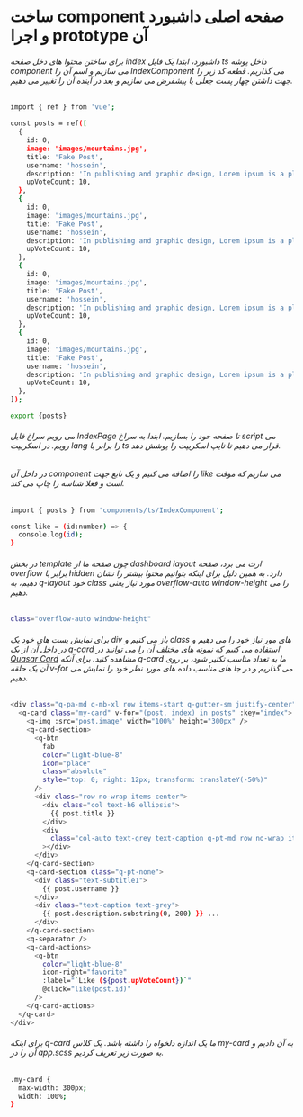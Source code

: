 # ساخت component صفحه اصلی داشبورد و اجرا prototype آن

###### برای ساختن محتوا های دخل صفحه index داشبورد، ابتدا یک فایل  ts داخل پوشه component می سازیم و اسم آن را IndexComponent می گذاریم. قطعه کد زیر را جهت داشتن چهار  پست جعلی یا پیشفرض می سازیم و بعد در آینده آن را تغییر می دهیم.


```bash
import { ref } from 'vue';

const posts = ref([
  {
    id: 0,
    image: 'images/mountains.jpg',
    title: 'Fake Post',
    username: 'hossein',
    description: 'In publishing and graphic design, Lorem ipsum is a placeholder text commonly used to demonstrate the visual form of a document or a typeface without relying on meaningful content. Lorem ipsum may be used as a placeholder before final copy is available',
    upVoteCount: 10,
  },
  {
    id: 0,
    image: 'images/mountains.jpg',
    title: 'Fake Post',
    username: 'hossein',
    description: 'In publishing and graphic design, Lorem ipsum is a placeholder text commonly used to demonstrate the visual form of a document or a typeface without relying on meaningful content. Lorem ipsum may be used as a placeholder before final copy is available',
    upVoteCount: 10,
  },
  {
    id: 0,
    image: 'images/mountains.jpg',
    title: 'Fake Post',
    username: 'hossein',
    description: 'In publishing and graphic design, Lorem ipsum is a placeholder text commonly used to demonstrate the visual form of a document or a typeface without relying on meaningful content. Lorem ipsum may be used as a placeholder before final copy is available',
    upVoteCount: 10,
  },
  {
    id: 0,
    image: 'images/mountains.jpg',
    title: 'Fake Post',
    username: 'hossein',
    description: 'In publishing and graphic design, Lorem ipsum is a placeholder text commonly used to demonstrate the visual form of a document or a typeface without relying on meaningful content. Lorem ipsum may be used as a placeholder before final copy is available',
    upVoteCount: 10,
  },
]);

export {posts}
```
###### می رویم سراغ فایل  IndexPage تا صفحه خود را بسازیم. ابتدا به سراغ script می رویم. در اسکریپت  lang را برابر با ts قرار می دهیم تا تایپ اسکریپت را پوشش دهد.

###### در داخل آن component را اضافه می کنیم و یک تابع جهت like می سازیم که موقت است و فعلا شناسه را چاپ می کند.

```bash
import { posts } from 'components/ts/IndexComponent';

const like = (id:number) => {
  console.log(id);
}
```

###### در بخش template چون صفحه ما از dashboard layout ارث می برد، صفحه overflow برابر با hidden دارد. به همین دلیل برای اینکه بتوانیم محتوا بیشتر را نشان دهیم، به q-layout خود class مورد نیاز یعنی overflow-auto window-height را می دهیم.

```bash
class="overflow-auto window-height"
```
###### برای نمایش پست های خود یک div باز می کنیم و class های مور نیاز خود را می دهیم و در داخل آن  از یک q-card استفاده می کنیم که نمونه های مختلف آن را می توانید در <a href="https://quasar.dev/vue-components/card/">Quasar Card</a> مشاهده کنید. برای آنکه q-card ما به تعداد مناسب تکثیر شود، بر روی آن یک حلقه v-for می گذاریم و در جا های مناسب داده های مورد نظر خود را نمایش می دهیم.

```bash
<div class="q-pa-md q-mb-xl row items-start q-gutter-sm justify-center">
  <q-card class="my-card" v-for="(post, index) in posts" :key="index">
    <q-img :src="post.image" width="100%" height="300px" />
    <q-card-section>
      <q-btn
        fab
        color="light-blue-8"
        icon="place"
        class="absolute"
        style="top: 0; right: 12px; transform: translateY(-50%)"
      />
      <div class="row no-wrap items-center">
        <div class="col text-h6 ellipsis">
          {{ post.title }}
        </div>
        <div
          class="col-auto text-grey text-caption q-pt-md row no-wrap items-center"
        ></div>
      </div>
    </q-card-section>
    <q-card-section class="q-pt-none">
      <div class="text-subtitle1">
        {{ post.username }}
      </div>
      <div class="text-caption text-grey">
        {{ post.description.substring(0, 200) }} ...
      </div>
    </q-card-section>
    <q-separator />
    <q-card-actions>
      <q-btn
        color="light-blue-8"
        icon-right="favorite"
        :label="`Like (${post.upVoteCount})`"
        @click="like(post.id)"
      />
    </q-card-actions>
  </q-card>
</div>
```

###### برای اینکه q-card ما یک اندازه دلخواه را داشته باشد. یک کلاس my-card به آن دادیم و آن را در app.scss به صورت زیر تعریف کردیم.

```bash
.my-card {
  max-width: 300px;
  width: 100%;
}
```


